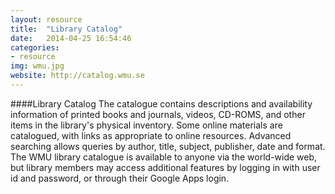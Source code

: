 ```yaml
---
layout: resource 
title:  "Library Catalog"
date:   2014-04-25 16:54:46
categories:
- resource 
img: wmu.jpg
website: http://catalog.wmu.se
---
```

####Library Catalog
The catalogue contains descriptions and availability information of printed books and journals, videos, CD-ROMS, and other items in the library's physical inventory. Some online materials are catalogued, with links as appropriate to online resources. Advanced searching allows queries by author, title, subject, publisher, date and format. The WMU library catalogue is available to anyone via the world-wide web, but library members may access additional features by logging in with user id and password, or through their Google Apps login.